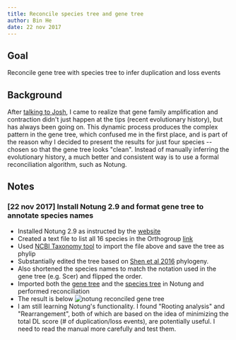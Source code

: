```yaml
---
title: Reconcile species tree and gene tree
author: Bin He
date: 22 nov 2017
---
```


## Goal

Reconcile gene tree with species tree to infer duplication and loss events

## Background

After [talking to Josh](/docs/2017-11-18-discuss-with-josh-on-phosphatase-duplication.md), I came to realize that gene family amplification and contraction didn't just happen at the tips (recent evolutionary history), but has always been going on. This dynamic process produces the complex pattern in the gene tree, which confused me in the first place, and is part of the reason why I decided to present the results for just four species -- chosen so that the gene tree looks "clean". Instead of manually inferring the evolutionary history, a much better and consistent way is to use a formal reconciliation algorithm, such as Notung.

## Notes

### [22 nov 2017] Install Notung 2.9 and format gene tree to annotate species names

- Installed Notung 2.9 as instructed by the [website](http://goby.compbio.cs.cmu.edu/Notung/download29.html#)
- Created a text file to list all 16 species in the Orthogroup [link](/data/tree/Orthogroup_species.txt)
- Used [NCBI Taxonomy tool](https://www.ncbi.nlm.nih.gov/Taxonomy/CommonTree/wwwcmt.cgi) to import the file above and save the tree as phylip
- Substantially edited the tree based on [Shen et al 2016](http://www.g3journal.org/content/6/12/3927) phylogeny.
- Also shortened the species names to match the notation used in the gene tree (e.g. Scer) and flipped the order.
- Imported both the [gene tree](/output/notung/pho5_ascomycetes_tree_20171115.txt) and the [species tree](/output/notung/species_tree_reordered_20171122.phy) in Notung and performed reconciliation
- The result is below
    ![notung reconciled gene tree](/output/notung/notung_reconciled_20171122.phy.ntg)
- I am still learning Notung's functionality. I found "Rooting analysis" and "Rearrangement", both of which are based on the idea of minimizing the total DL score (# of duplication/loss events), are potentially useful. I need to read the manual more carefully and test them.

